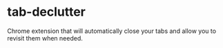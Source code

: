 # tab-declutter
Chrome extension that will automatically close your tabs and allow you to revisit them when needed.
